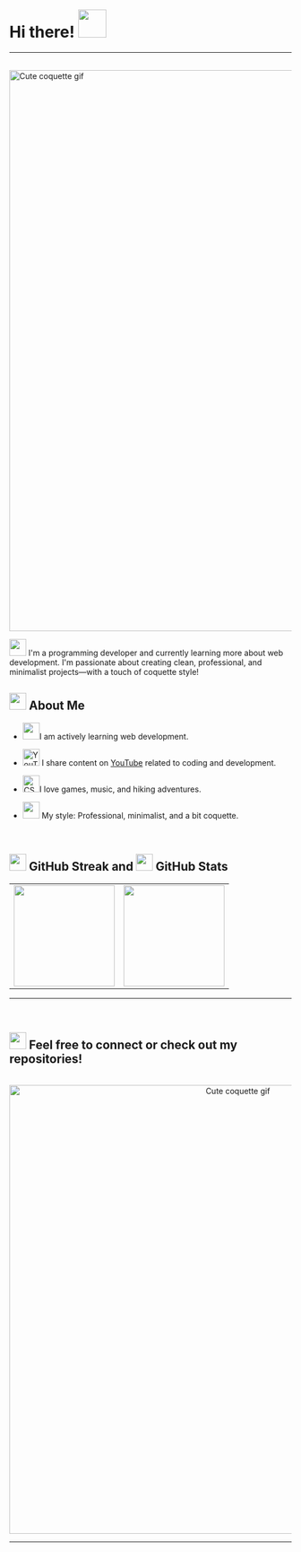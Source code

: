 # Hi there! <img src="https://img.icons8.com/?size=100&id=FAQ5bHYErUuB&format=png&color=000000" width="50" height="50">
<hr>
<br>

<img src="https://media1.giphy.com/media/v1.Y2lkPTc5MGI3NjExMGFpenN2N29lZGMyazNjNXJrY3M1ZXNnbGRhbGYwcHI4MmQ4bHFzcCZlcD12MV9pbnRlcm5hbF9naWZfYnlfaWQmY3Q9Zw/skVe8kyj61sqS0RlSZ/giphy.gif" width="1000" alt="Cute coquette gif"/>

<img src="https://img.icons8.com/?size=100&id=TVIF3isdKUx7&format=png&color=000000" width="30" height="30"> I'm a programming developer and currently learning more about web development. I'm passionate about creating clean, professional, and minimalist projects—with a touch of coquette style!
## <img src="https://img.icons8.com/?size=100&id=s9WLxeWgYMZV&format=png&color=000000" width="30" height="30"> About Me
- <img src="https://img.icons8.com/?size=100&id=59heN2gey5Iz&format=png&color=000000" width="30" height="30"/>I am actively learning web development.
- <img src="https://img.icons8.com/?size=100&id=bKaTgLBUC3WL&format=png&color=000000" width="30" height="30" alt="YouTube"/> I share content on [YouTube](https://www.youtube.com/channel/UCQfiiZpEJFCluq0IYlc0x2A) related to coding and development.
  
- <img src="https://img.icons8.com/?size=100&id=OiofYgOw2Gtn&format=png&color=000000" width="30" height="30" alt="CSS3"/>I love games, music, and hiking adventures.
- <img src="https://img.icons8.com/?size=100&id=0pK4qjFciSJ6&format=png&color=000000" width="30" height="30"> My style: Professional, minimalist, and a bit coquette.
 <br>

## <img src="https://img.icons8.com/?size=100&id=mykExBvNxg2D&format=png&color=000000" width="30" height="30"> GitHub Streak and <img src="https://img.icons8.com/?size=100&id=lluDJkWG6oU6&format=png&color=000000" width="30" height="30"> GitHub Stats

<table align="center">
  <tr>
    <td>
      <img src="https://github-readme-stats.vercel.app/api?username=GizelNadira&show_icons=true&theme=tokyonight" height="180"/>
    </td>
    <td>
      <img src="https://streak-stats.demolab.com?user=GizelNadira&theme=tokyonight" height="180"/>
    </td>
  </tr>
</table>
<hr>
<br>

  ## <img src="https://img.icons8.com/?size=100&id=jeZ4MGtz8KUz&format=png&color=000000" width="30" height="30"> Feel free to connect or check out my repositories!
<br>
<div align="center">
  <img src="https://media.giphy.com/media/v1.Y2lkPTc5MGI3NjExMXh2NHd4dm9mbmZwejNxMW05dzltdDJybnd1YmZhNTlia2V0dmZzciZlcD12MV9naWZzX3NlYXJjaCZjdD1n/qKr1nIRfIQPYI/giphy.gif" width="800" alt="Cute coquette gif"/>
</div>


---



